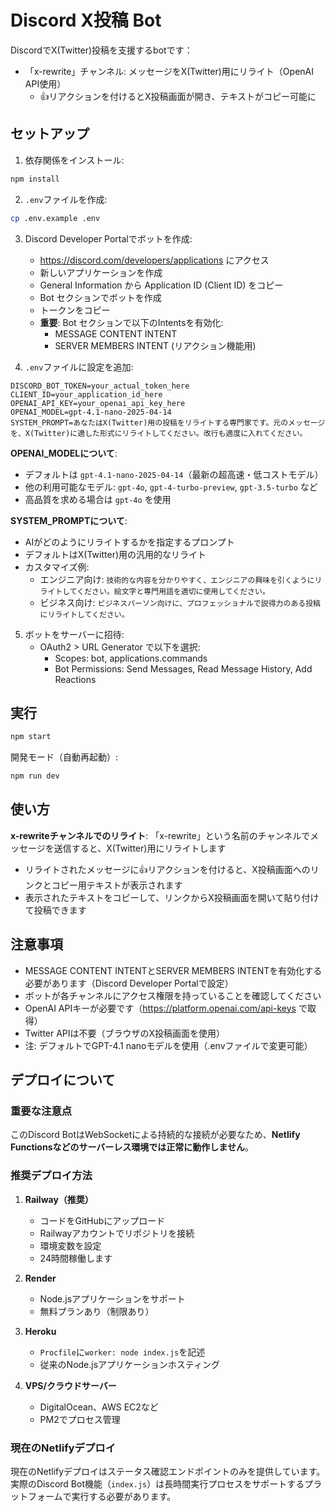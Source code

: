 # Discord X投稿 Bot

DiscordでX(Twitter)投稿を支援するbotです：
- 「x-rewrite」チャンネル: メッセージをX(Twitter)用にリライト（OpenAI API使用）
  - 👍リアクションを付けるとX投稿画面が開き、テキストがコピー可能に

## セットアップ

1. 依存関係をインストール:
```bash
npm install
```

2. `.env`ファイルを作成:
```bash
cp .env.example .env
```

3. Discord Developer Portalでボットを作成:
   - https://discord.com/developers/applications にアクセス
   - 新しいアプリケーションを作成
   - General Information から Application ID (Client ID) をコピー
   - Bot セクションでボットを作成
   - トークンをコピー
   - **重要**: Bot セクションで以下のIntentsを有効化:
     - MESSAGE CONTENT INTENT
     - SERVER MEMBERS INTENT (リアクション機能用)

4. `.env`ファイルに設定を追加:
```
DISCORD_BOT_TOKEN=your_actual_token_here
CLIENT_ID=your_application_id_here
OPENAI_API_KEY=your_openai_api_key_here
OPENAI_MODEL=gpt-4.1-nano-2025-04-14
SYSTEM_PROMPT=あなたはX(Twitter)用の投稿をリライトする専門家です。元のメッセージを、X(Twitter)に適した形式にリライトしてください。改行も適度に入れてください。
```

**OPENAI_MODELについて**:
- デフォルトは `gpt-4.1-nano-2025-04-14`（最新の超高速・低コストモデル）
- 他の利用可能なモデル: `gpt-4o`, `gpt-4-turbo-preview`, `gpt-3.5-turbo` など
- 高品質を求める場合は `gpt-4o` を使用

**SYSTEM_PROMPTについて**:
- AIがどのようにリライトするかを指定するプロンプト
- デフォルトはX(Twitter)用の汎用的なリライト
- カスタマイズ例:
  - エンジニア向け: `技術的な内容を分かりやすく、エンジニアの興味を引くようにリライトしてください。絵文字と専門用語を適切に使用してください。`
  - ビジネス向け: `ビジネスパーソン向けに、プロフェッショナルで説得力のある投稿にリライトしてください。`


5. ボットをサーバーに招待:
   - OAuth2 > URL Generator で以下を選択:
     - Scopes: bot, applications.commands
     - Bot Permissions: Send Messages, Read Message History, Add Reactions

## 実行

```bash
npm start
```

開発モード（自動再起動）:
```bash
npm run dev
```

## 使い方

**x-rewriteチャンネルでのリライト**: 「x-rewrite」という名前のチャンネルでメッセージを送信すると、X(Twitter)用にリライトします
- リライトされたメッセージに👍リアクションを付けると、X投稿画面へのリンクとコピー用テキストが表示されます
- 表示されたテキストをコピーして、リンクからX投稿画面を開いて貼り付けて投稿できます

## 注意事項

- MESSAGE CONTENT INTENTとSERVER MEMBERS INTENTを有効化する必要があります（Discord Developer Portalで設定）
- ボットが各チャンネルにアクセス権限を持っていることを確認してください
- OpenAI APIキーが必要です（https://platform.openai.com/api-keys で取得）
- Twitter APIは不要（ブラウザのX投稿画面を使用）
- 注: デフォルトでGPT-4.1 nanoモデルを使用（.envファイルで変更可能）

## デプロイについて

### 重要な注意点

このDiscord BotはWebSocketによる持続的な接続が必要なため、**Netlify Functionsなどのサーバーレス環境では正常に動作しません**。

### 推奨デプロイ方法

1. **Railway（推奨）**
   - コードをGitHubにアップロード
   - Railwayアカウントでリポジトリを接続
   - 環境変数を設定
   - 24時間稼働します

2. **Render**
   - Node.jsアプリケーションをサポート
   - 無料プランあり（制限あり）

3. **Heroku**
   - `Procfile`に`worker: node index.js`を記述
   - 従来のNode.jsアプリケーションホスティング

4. **VPS/クラウドサーバー**
   - DigitalOcean、AWS EC2など
   - PM2でプロセス管理

### 現在のNetlifyデプロイ

現在のNetlifyデプロイはステータス確認エンドポイントのみを提供しています。実際のDiscord Bot機能（`index.js`）は長時間実行プロセスをサポートするプラットフォームで実行する必要があります。